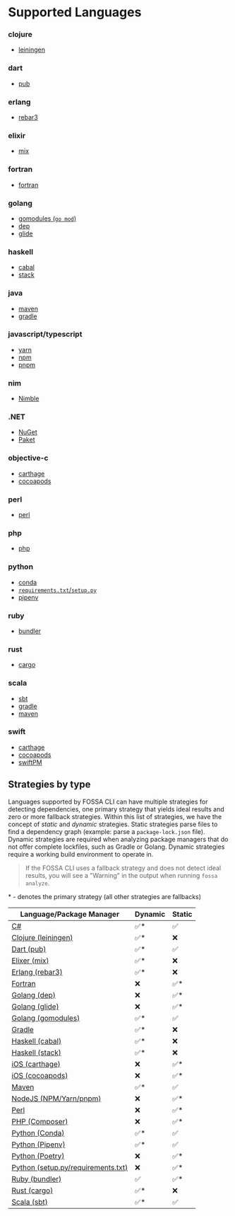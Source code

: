 # Supported Languages

<!-- add table here

- Analyzers
  - By language
  - By platform
    - Might have duplicates
      - Carthage is both "iOS" as platform and "Objective-C" as language
      - .NET is platform, C# is language
      - Conda is platform, Python is language
    - TODO: add scripting/linting to let us say "file at this folder location is the same as other file" and check that their contents are identical (e.g. so we can duplicate Carthage file under both iOS and Objective-C)
  - System deps
  - Others
    - Docker
-->

### clojure

- [leiningen](languages/clojure/leiningen.md)

### dart

- [pub](languages/dart/pub.md)

### erlang

- [rebar3](languages/erlang/erlang.md)

### elixir

- [mix](languages/elixir/mix.md)

### fortran

- [fortran](languages/fortran/fortran.md)

### golang

- [gomodules (`go mod`)](languages/golang/gomodules.md)
- [dep](languages/golang/godep.md)
- [glide](languages/golang/glide.md)

### haskell

- [cabal](languages/haskell/cabal.md)
- [stack](languages/haskell/stack.md)

### java

- [maven](languages/maven/maven.md)
- [gradle](languages/gradle/gradle.md)

### javascript/typescript

- [yarn](languages/nodejs/yarn.md)
- [npm](languages/nodejs/npm.md)
- [pnpm](languages/nodejs/pnpm.md)
### nim

- [Nimble](languages/nim/nimble.md)

### .NET

- [NuGet](languages/dotnet/nuget.md)
- [Paket](languages/dotnet/paket.md)

### objective-c

- [carthage](platforms/ios/carthage.md)
- [cocoapods](platforms/ios/cocoapods.md)

### perl

- [perl](languages/perl/perl.md)

### php

- [php](languages/php/composer.md)

### python

- [conda](platforms/conda/conda.md)
- [`requirements.txt`/`setup.py`](languages/python/python.md)
- [pipenv](languages/python/pipenv.md)

### ruby

- [bundler](languages/ruby/bundler.md)

### rust

- [cargo](languages/rust/cargo.md)

### scala

- [sbt](languages/scala/sbt.md)
- [gradle](languages/gradle/gradle.md)
- [maven](languages/maven/maven.md)

### swift

- [carthage](platforms/ios/carthage.md)
- [cocoapods](platforms/ios/cocoapods.md)
- [swiftPM](platforms/ios/swift.md)

## Strategies by type

Languages supported by FOSSA CLI can have multiple strategies for detecting dependencies, one primary strategy that yields ideal results and zero or more fallback strategies. Within this list of strategies, we have the concept of *static* and *dynamic* strategies. Static strategies parse files to find a dependency graph (example: parse a `package-lock.json` file). Dynamic strategies are required when analyzing package managers that do not offer complete lockfiles, such as Gradle or Golang. Dynamic strategies require a working build environment to operate in.

> If the FOSSA CLI uses a fallback strategy and does not detect ideal results, you will see a "Warning" in the output when running `fossa analyze`.

\* - denotes the primary strategy (all other strategies are fallbacks)

| Language/Package Manager                                                                                                                        | Dynamic | Static |
| ----------------------------------------------------------------------------------------------------------------------------------------------- | ------- | ------ |
| [C#](https://github.com/fossas/fossa-cli/tree/master/docs/references/strategies/languages/dotnet)                                               | ✅\*    | ✅     |
| [Clojure (leiningen)](https://github.com/fossas/fossa-cli/blob/master/docs/references/strategies/languages/clojure/clojure.md)                  | ✅\*    | ❌     |
| [Dart (pub)](https://github.com/fossas/fossa-cli/blob/master/docs/references/strategies/languages/dart/dart.md)                                 | ✅\*    | ✅     |
| [Elixer (mix)](https://github.com/fossas/fossa-cli/blob/master/docs/references/strategies/languages/elixir/elixir.md)                           | ✅\*    | ❌     |
| [Erlang (rebar3)](https://github.com/fossas/fossa-cli/blob/master/docs/references/strategies/languages/erlang/erlang.md)                        | ✅\*    | ❌     |
| [Fortran](https://github.com/fossas/fossa-cli/blob/master/docs/references/strategies/languages/fortran/fortran.md)                              | ❌      | ✅\*   |
| [Golang (dep)](https://github.com/fossas/fossa-cli/blob/master/docs/references/strategies/languages/golang/godep.md)                            | ❌      | ✅\*   |
| [Golang (glide)](https://github.com/fossas/fossa-cli/blob/master/docs/references/strategies/languages/golang/glide.md)                          | ❌      | ✅\*   |
| [Golang (gomodules)](https://github.com/fossas/fossa-cli/blob/master/docs/references/strategies/languages/golang/gomodules.md)                  | ✅\*    | ✅     |
| [Gradle](https://github.com/fossas/fossa-cli/blob/master/docs/references/strategies/languages/gradle/gradle.md)                                 | ✅\*    | ❌     |
| [Haskell (cabal)](https://github.com/fossas/fossa-cli/blob/master/docs/references/strategies/languages/haskell/cabal.md)                        | ✅\*    | ❌     |
| [Haskell (stack)](https://github.com/fossas/fossa-cli/blob/master/docs/references/strategies/languages/haskell/stack.md)                        | ✅\*    | ❌     |
| [iOS (carthage)](https://github.com/fossas/fossa-cli/blob/master/docs/references/strategies/platforms/ios/carthage.md)                          | ❌      | ✅\*   |
| [iOS (cocoapods)](https://github.com/fossas/fossa-cli/blob/master/docs/references/strategies/platforms/ios/cocoapods.md)                        | ❌      | ✅\*   |
| [Maven](https://github.com/fossas/fossa-cli/blob/master/docs/references/strategies/languages/maven/maven.md)                                    | ✅\*    | ✅     |
| [NodeJS (NPM/Yarn/pnpm)](https://github.com/fossas/fossa-cli/blob/master/docs/references/strategies/languages/nodejs/nodejs.md)                 | ❌      | ✅\*   |
| [Perl](https://github.com/fossas/fossa-cli/blob/master/docs/references/strategies/languages/perl/perl.md)                                       | ❌      | ✅\*   |
| [PHP (Composer)](https://github.com/fossas/fossa-cli/blob/master/docs/references/strategies/languages/php/composer.md)                          | ❌      | ✅\*   |
| [Python (Conda)](https://github.com/fossas/fossa-cli/blob/master/docs/references/strategies/languages/python/conda.md)                          | ✅\*    | ✅     |
| [Python (Pipenv)](https://github.com/fossas/fossa-cli/blob/master/docs/references/strategies/languages/python/pipenv.md)                        | ✅\*    | ✅     |
| [Python (Poetry)](https://github.com/fossas/fossa-cli/blob/master/docs/references/strategies/languages/python/poetry.md)                        | ❌      | ✅\*   |
| [Python (setup.py/requirements.txt)](https://github.com/fossas/fossa-cli/blob/master/docs/references/strategies/languages/python/setuptools.md) | ❌      | ✅\*   |
| [Ruby (bundler)](https://github.com/fossas/fossa-cli/blob/master/docs/references/strategies/languages/ruby/ruby.md)                             | ✅      | ✅\*   |
| [Rust (cargo)](https://github.com/fossas/fossa-cli/blob/master/docs/references/strategies/languages/rust/rust.md)                               | ✅\*    | ❌     |
| [Scala (sbt)](https://github.com/fossas/fossa-cli/tree/master/docs/references/strategies/languages/scala)                                       | ✅\*    | ✅     |